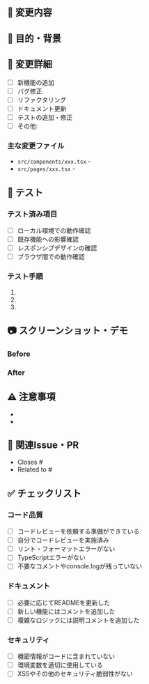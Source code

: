 ## 📝 変更内容

<!-- このPRで何を変更したか簡潔に説明してください -->

## 🎯 目的・背景

<!-- なぜこの変更が必要なのか、解決する課題は何かを説明してください -->

## 🔧 変更詳細

- [ ] 新機能の追加
- [ ] バグ修正
- [ ] リファクタリング
- [ ] ドキュメント更新
- [ ] テストの追加・修正
- [ ] その他: 

### 主な変更ファイル

<!-- 変更した主要なファイルとその理由を記載 -->
- `src/components/xxx.tsx` - 
- `src/pages/xxx.tsx` - 

## 🧪 テスト

### テスト済み項目
- [ ] ローカル環境での動作確認
- [ ] 既存機能への影響確認
- [ ] レスポンシブデザインの確認
- [ ] ブラウザ間での動作確認

### テスト手順
<!-- レビュアーがテストできるよう、具体的な手順を記載 -->
1. 
2. 
3. 

## 📷 スクリーンショット・デモ

<!-- UI変更がある場合はスクリーンショットを添付 -->
<!-- 動作デモが必要な場合はGIFやビデオを添付 -->

### Before
<!-- 変更前 -->

### After
<!-- 変更後 -->

## ⚠️ 注意事項

<!-- レビュアーに特に注意してもらいたい点があれば記載 -->
- 
- 

## 🔗 関連Issue・PR

<!-- 関連するIssueやPRがあればリンクを記載 -->
- Closes #
- Related to #

## ✅ チェックリスト

### コード品質
- [ ] コードレビューを依頼する準備ができている
- [ ] 自分でコードレビューを実施済み
- [ ] リント・フォーマットエラーがない
- [ ] TypeScriptエラーがない
- [ ] 不要なコメントやconsole.logが残っていない

### ドキュメント
- [ ] 必要に応じてREADMEを更新した
- [ ] 新しい機能にはコメントを追加した
- [ ] 複雑なロジックには説明コメントを追加した

### セキュリティ
- [ ] 機密情報がコードに含まれていない
- [ ] 環境変数を適切に使用している
- [ ] XSSやその他のセキュリティ脆弱性がない
